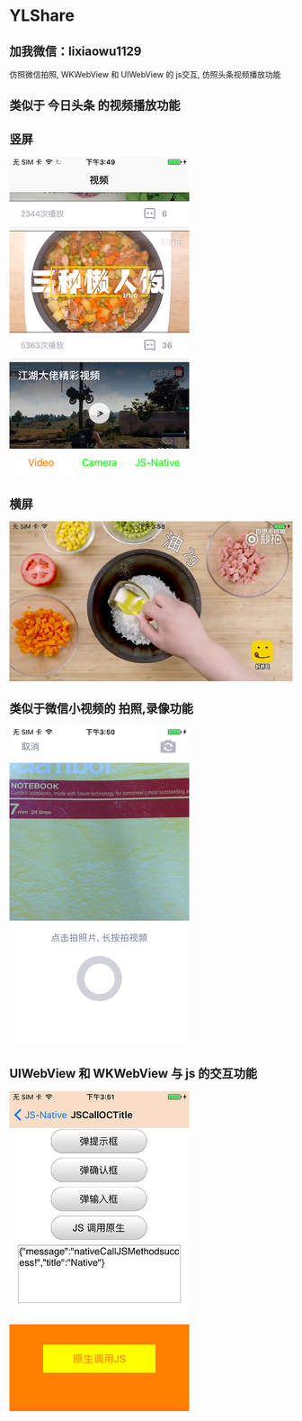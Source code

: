 # YLShare

## 加我微信：lixiaowu1129

仿照微信拍照, WKWebView 和 UIWebView 的 js交互, 仿照头条视频播放功能

## 类似于 今日头条 的视频播放功能
## 竖屏
![image](https://github.com/LinTransform/YLShare/blob/master/YLShare/Resources/githubPreview/videoPreview.PNG)
## 横屏
![image](https://github.com/LinTransform/YLShare/blob/master/YLShare/Resources/githubPreview/videoPreview2.PNG)

## 类似于微信小视频的 拍照,录像功能

![image](https://github.com/LinTransform/YLShare/blob/master/YLShare/Resources/githubPreview/cameraPreview.PNG)

## UIWebView 和 WKWebView 与 js 的交互功能

![image](https://github.com/LinTransform/YLShare/blob/master/YLShare/Resources/githubPreview/js-nativePreview.PNG)
